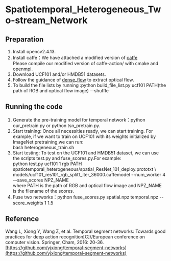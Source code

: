 # Spatiotemporal_Heterogeneous_Two-stream_Network<br>
## Preparation<br>
1. Install opencv2.4.13. <br>
2. Install caffe：We have attached a modified version of [caffe](https://github.com/yjxiong/caffe) <br>
   Please compile our modified version of caffe-action/ with cmake and openmpi. <br>
3. Download UCF101 and/or HMDB51 datasets. <br>
4. Follow the guidance of [dense_flow](https://github.com/yjxiong/dense_flow) to extract optical flow. <br>
5. To build the file lists by running :python build_file_list.py ucf101 PATH(the path of RGB and optical flow image) --shuffle <br>
## Running the code <br>
1. Generate the pre-training model for  temporal network：python our_pretrain.py or python tsn_pretrain.py. <br>
2. Start training: Once all necessities ready, we can start training. For example, if we want to train on UCF101 with its weights initialized by ImageNet pretraining,we can run: <br>
    bash heterogeneous_train.sh <br>
3. Start testing: To test on the UCF101 and HMDB51 dataset, we can use the scripts test.py and fuse_scores.py.For example: <br>
    python test.py ucf101 1 rgb PATH spatiotemporal_heterogeneous/spatial_ResNet_101_deploy.prototxt \   <br>
    models/ucf101_res101_rgb_split1_iter_36000.caffemodel --num_worker 4 --save_scores NPZ_NAME <br>
where PATH is the path of RGB and optical flow image and NPZ_NAME is the filename of the scores. <br>
4. Fuse two networks：python fuse_scores.py spatial.npz temporal.npz --score_weights 1 1.5 <br>

## Reference <br>
Wang L, Xiong Y, Wang Z, et al. Temporal segment networks: Towards good practices for deep action recognition[C]//European conference on computer vision. Springer, Cham, 2016: 20-36. <br>
[https://github.com/yjxiong/temporal-segment-networks](https://github.com/yjxiong/temporal-segment-networks)
